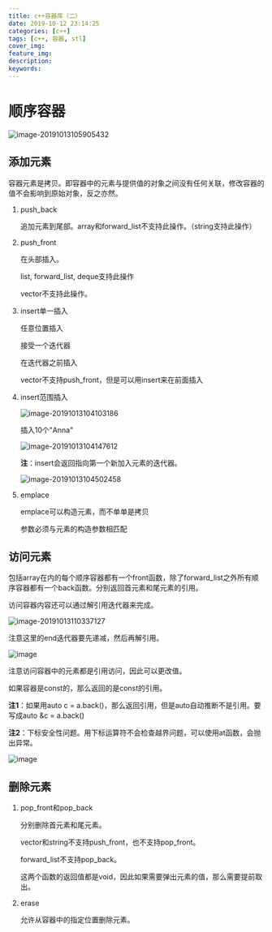 ```yaml
---
title: c++容器库（二）
date: 2019-10-12 23:14:25
categories: [c++]
tags: [c++, 容器, stl]
cover_img:
feature_img:
description:
keywords:
---
```


# 顺序容器

![image-20191013105905432](https://s2.ax1x.com/2019/10/13/uj7zmn.png)

## 添加元素

容器元素是拷贝。即容器中的元素与提供值的对象之间没有任何关联，修改容器的值不会影响到原始对象，反之亦然。

1. push_back

   追加元素到尾部。array和forward_list不支持此操作。（string支持此操作）

2. push_front

   在头部插入。

   list, forward_list, deque支持此操作

   vector不支持此操作。

3. insert单一插入

   任意位置插入

   接受一个迭代器

   在迭代器之前插入

   vector不支持push_front，但是可以用insert来在前面插入

4. insert范围插入

   ![image-20191013104103186](https://s2.ax1x.com/2019/10/13/ujHMtK.png)

   插入10个"Anna"

   

   ![image-20191013104147612](https://s2.ax1x.com/2019/10/13/ujHm01.png)

   **注**：insert会返回指向第一个新加入元素的迭代器。

   ![image-20191013104502458](https://s2.ax1x.com/2019/10/13/ujH1pD.png)

5. emplace

   emplace可以构造元素，而不单单是拷贝

   参数必须与元素的构造参数相匹配



## 访问元素

包括array在内的每个顺序容器都有一个front函数，除了forward_list之外所有顺序容器都有一个back函数。分别返回首元素和尾元素的引用。

访问容器内容还可以通过解引用迭代器来完成。

![image-20191013110337127](https://s2.ax1x.com/2019/10/13/ujbSjH.png)

注意这里的end迭代器要先递减，然后再解引用。

![image](https://s2.ax1x.com/2019/10/13/ujOA4x.png)

注意访问容器中的元素都是引用访问，因此可以更改值。

如果容器是const的，那么返回的是const的引用。

**注1**：如果用auto c = a.back()，那么返回引用，但是auto自动推断不是引用。要写成auto &c = a.back()

**注2**：下标安全性问题。用下标运算符不会检查越界问题，可以使用at函数，会抛出异常。

![image](https://s2.ax1x.com/2019/10/15/KCGoes.png)



## 删除元素

1. pop_front和pop_back

   分别删除首元素和尾元素。

   vector和string不支持push_front，也不支持pop_front。

   forward_list不支持pop_back。

   这两个函数的返回值都是void，因此如果需要弹出元素的值，那么需要提前取出。

2. erase

   允许从容器中的指定位置删除元素。